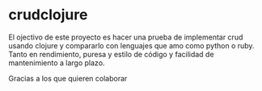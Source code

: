 # crudclojure

El ojectivo de este proyecto es hacer una prueba de implementar crud usando clojure y compararlo con lenguajes que amo como python o ruby.
Tanto en rendimiento, puresa y estilo de código y facilidad de mantenimiento a largo plazo.


Gracias a los que quieren colaborar
